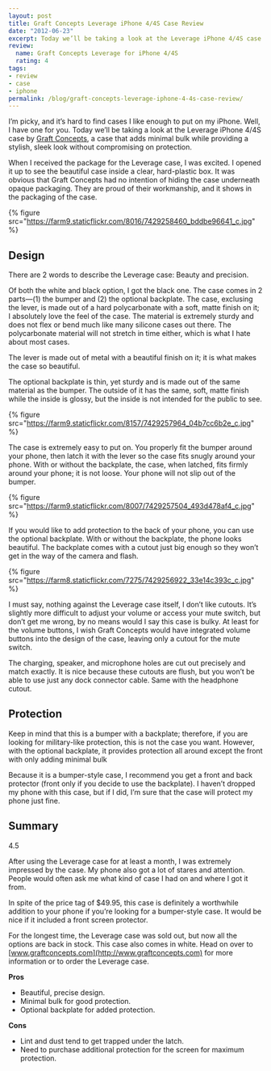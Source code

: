 ```yaml
---
layout: post
title: Graft Concepts Leverage iPhone 4/4S Case Review
date: "2012-06-23"
excerpt: Today we’ll be taking a look at the Leverage iPhone 4/4S case by Graft Concepts, a case that adds minimal bulk while providing a stylish, sleek look without compromising on protection.
review:
  name: Graft Concepts Leverage for iPhone 4/4S
  rating: 4
tags:
- review
- case
- iphone
permalink: /blog/graft-concepts-leverage-iphone-4-4s-case-review/
---
```


I’m picky, and it’s hard to find cases I like enough to put on my iPhone. Well, I have one for you. Today we’ll be taking a look at the Leverage iPhone 4/4S case by [Graft Concepts](http://www.graftconcepts.com), a case that adds minimal bulk while providing a stylish, sleek look without compromising on protection.

When I received the package for the Leverage case, I was excited. I opened it up to see the beautiful case inside a clear, hard-plastic box. It was obvious that Graft Concepts had no intention of hiding the case underneath opaque packaging. They are proud of their workmanship, and it shows in the packaging of the case.

{% figure src="https://farm9.staticflickr.com/8016/7429258460_bddbe96641_c.jpg" %}

## Design

There are 2 words to describe the Leverage case: Beauty and precision.

Of both the white and black option, I got the black one. The case comes in 2 parts—(1) the bumper and (2) the optional backplate. The case, exclusing the lever, is made out of a hard polycarbonate with a soft, matte finish on it; I absolutely love the feel of the case. The material is extremely sturdy and does not flex or bend much like many silicone cases out there. The polycarbonate material will not stretch in time either, which is what I hate about most cases.

The lever is made out of metal with a beautiful finish on it; it is what makes the case so beautiful.

The optional backplate is thin, yet sturdy and is made out of the same material as the bumper. The outside of it has the same, soft, matte finish while the inside is glossy, but the inside is not intended for the public to see.

{% figure src="https://farm9.staticflickr.com/8157/7429257964_04b7cc6b2e_c.jpg" %}

The case is extremely easy to put on. You properly fit the bumper around your phone, then latch it with the lever so the case fits snugly around your phone. With or without the backplate, the case, when latched, fits firmly around your phone; it is not loose. Your phone will not slip out of the bumper.

{% figure src="https://farm9.staticflickr.com/8007/7429257504_493d478af4_c.jpg" %}

If you would like to add protection to the back of your phone, you can use the optional backplate. With or without the backplate, the phone looks beautiful. The backplate comes with a cutout just big enough so they won’t get in the way of the camera and flash.

{% figure src="https://farm8.staticflickr.com/7275/7429256922_33e14c393c_c.jpg" %}

I must say, nothing against the Leverage case itself, I don’t like cutouts. It’s slightly more difficult to adjust your volume or access your mute switch, but don’t get me wrong, by no means would I say this case is bulky. At least for the volume buttons, I wish Graft Concepts would have integrated volume buttons into the design of the case, leaving only a cutout for the mute switch.

The charging, speaker, and microphone holes are cut out precisely and match exactly. It is nice because these cutouts are flush, but you won’t be able to use just any dock connector cable. Same with the headphone cutout.

## Protection

Keep in mind that this is a bumper with a backplate; therefore, if you are looking for military-like protection, this is not the case you want. However, with the optional backplate, it provides protection all around except the front with only adding minimal bulk

Because it is a bumper-style case, I recommend you get a front and back protector (front only if you decide to use the backplate). I haven’t dropped my phone with this case, but if I did, I’m sure that the case will protect my phone just fine.

<h2>Summary</h2>
<div class="rating">
<div class="rating-bar rating-45">
<div class="rating-value">4.5</div>
</div>
</div>

After using the Leverage case for at least a month, I was extremely impressed by the case. My phone also got a lot of stares and attention. People would often ask me what kind of case I had on and where I got it from.

In spite of the price tag of $49.95, this case is definitely a worthwhile addition to your phone if you’re looking for a bumper-style case. It would be nice if it included a front screen protector.

For the longest time, the Leverage case was sold out, but now all the options are back in stock. This case also comes in white. Head on over to [www.graftconcepts.com](http://www.graftconcepts.com) for more information or to order the Leverage case.

**Pros**

* Beautiful, precise design.
* Minimal bulk for good protection.
* Optional backplate for added protection.

**Cons**

* Lint and dust tend to get trapped under the latch.
* Need to purchase additional protection for the screen for maximum protection.
